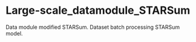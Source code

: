 # Large-scale_datamodule_STARSum
Data module modified STARSum. Dataset batch processing STARSum model.
